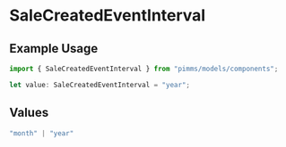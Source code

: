# SaleCreatedEventInterval

## Example Usage

```typescript
import { SaleCreatedEventInterval } from "pimms/models/components";

let value: SaleCreatedEventInterval = "year";
```

## Values

```typescript
"month" | "year"
```